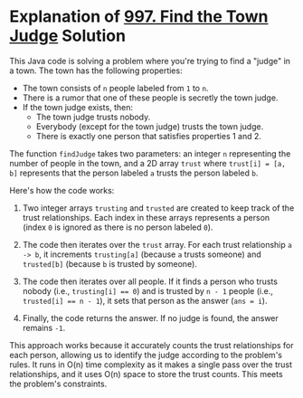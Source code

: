 # Explanation of [997. Find the Town Judge](https://leetcode.com/problems/find-the-town-judge/description/?envType=daily-question&envId=2024-02-21) Solution

This Java code is solving a problem where you're trying to find a "judge" in a town. The town has the following properties:
- The town consists of `n` people labeled from `1` to `n`.
- There is a rumor that one of these people is secretly the town judge.
- If the town judge exists, then:
    - The town judge trusts nobody.
    - Everybody (except for the town judge) trusts the town judge.
    - There is exactly one person that satisfies properties 1 and 2.

The function `findJudge` takes two parameters: an integer `n` representing the number of people in the town, and a 2D array `trust` where `trust[i] = [a, b]` represents that the person labeled `a` trusts the person labeled `b`.

Here's how the code works:

1. Two integer arrays `trusting` and `trusted` are created to keep track of the trust relationships. Each index in these arrays represents a person (index `0` is ignored as there is no person labeled `0`).

2. The code then iterates over the `trust` array. For each trust relationship `a -> b`, it increments `trusting[a]` (because `a` trusts someone) and `trusted[b]` (because `b` is trusted by someone).

3. The code then iterates over all people. If it finds a person who trusts nobody (i.e., `trusting[i] == 0`) and is trusted by `n - 1` people (i.e., `trusted[i] == n - 1`), it sets that person as the answer (`ans = i`).

4. Finally, the code returns the answer. If no judge is found, the answer remains `-1`.

This approach works because it accurately counts the trust relationships for each person, allowing us to identify the judge according to the problem's rules. It runs in O(n) time complexity as it makes a single pass over the trust relationships, and it uses O(n) space to store the trust counts. This meets the problem's constraints.